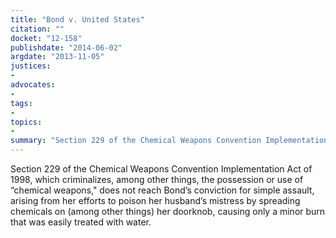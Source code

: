 ```yaml
---
title: "Bond v. United States"
citation: ""
docket: "12-158"
publishdate: "2014-06-02"
argdate: "2013-11-05"
justices:
- 
advocates:
- 
tags:
- 
topics:
- 
summary: "Section 229 of the Chemical Weapons Convention Implementation Act of 1998, which criminalizes, among other things, the possession or use of “chemical weapons," does not reach Bond’s conviction for simple assault, arising from her efforts to poison her husband’s mistress by spreading chemicals on (among other things) her doorknob, causing only a minor burn that was easily treated with water."
---
```

Section 229 of the Chemical Weapons Convention Implementation Act of 1998, which criminalizes, among other things, the possession or use of “chemical weapons," does not reach Bond’s conviction for simple assault, arising from her efforts to poison her husband’s mistress by spreading chemicals on (among other things) her doorknob, causing only a minor burn that was easily treated with water.


